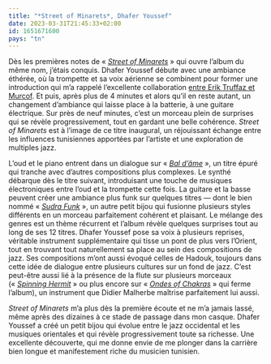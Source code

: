 ```yaml
---
title: "*Street of Minarets*, Dhafer Youssef"
date: 2023-03-31T21:45:33+02:00
id: 1651671600 
pays: "tn"
---
```


Dès les premières notes de « [*Street of Minarets*](https://www.youtube.com/watch?v=IJ4PnzgdzfI) » qui ouvre l’album du même nom, j’étais conquis. Dhafer Youssef débute avec une ambiance éthérée, où la trompette et sa voix aérienne se combinent pour former une introduction qui m’a rappelé l’excellente collaboration [entre Erik Truffaz et Murcof](https://www.youtube.com/watch?v=ouHQBJry-s8). Et puis, après plus de 4 minutes et alors qu’il en reste autant, un changement d’ambiance qui laisse place à la batterie, à une guitare électrique. Sur près de neuf minutes, c’est un morceau plein de surprises qui se révèle progressivement, tout en gardant une belle cohérence. *Street of Minarets* est à l’image de ce titre inaugural, un réjouissant échange entre les influences tunisiennes apportées par l’artiste et une exploration de multiples jazz. 

L’oud et le piano entrent dans un dialogue sur « [*Bal d’âme*](https://www.youtube.com/watch?v=pRuZ3vobs00) », un titre épuré qui tranche avec d’autres compositions plus complexes. Le synthé débarque dès le titre suivant, introduisant une touche de musiques électroniques entre l’oud et la trompette cette fois. La guitare et la basse peuvent créer une ambiance plus funk sur quelques titres — dont le bien nommé « [*Sudra Funk*](https://www.youtube.com/watch?v=GXU9oaPBsbM) », un autre petit bijou qui fusionne plusieurs styles différents en un morceau parfaitement cohérent et plaisant. Le mélange des genres est un thème récurrent et l’album révèle quelques surprises tout au long de ses 12 titres. Dhafer Youssef pose sa voix à plusieurs reprises, véritable instrument supplémentaire qui tisse un pont de plus vers l’Orient, tout en trouvant tout naturellement sa place au sein des compositions de jazz. Ses compositions m’ont aussi évoqué celles de Hadouk, toujours dans cette idée de dialogue entre plusieurs cultures sur un fond de jazz. C’est peut-être aussi lié à la présence de la flute sur plusieurs morceaux (« [*Spinning Hermit*](https://www.youtube.com/watch?v=Sxa61tjjR6c) » ou plus encore sur « [*Ondes of Chakras*](https://www.youtube.com/watch?v=0hln3DQPAi8) » qui ferme l’album), un instrument que Didier Malherbe maîtrise parfaitement lui aussi.

*Street of Minarets* m’a plus dès la première écoute et ne m’a jamais lassé, même après des dizaines à ce stade de passage dans mon casque. Dhafer Youssef a créé un petit bijou qui évolue entre le jazz occidental et les musiques orientales et qui révèle progressivement toute sa richesse. Une excellente découverte, qui me donne envie de me plonger dans la carrière bien longue et manifestement riche du musicien tunisien.

